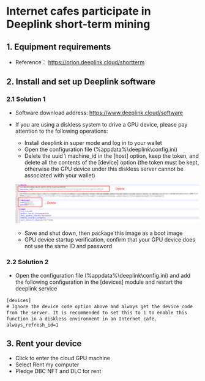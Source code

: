 # Internet cafes participate in Deeplink short-term mining

## 1. Equipment requirements

+ Reference： https://orion.deeplink.cloud/shortterm

## 2. Install and set up Deeplink software

### 2.1 Solution 1

+ Software download address: https://www.deeplink.cloud/software

+ If you are using a diskless system to drive a GPU device, please pay attention to the following operations:

  +  Install deeplink in super mode and log in to your wallet
  + Open the configuration file (%appdata%\deeplink\config.ini)
  + Delete the uuid \ machine_id in the [host] option, keep the token, and delete all the contents of the [device] option (the token must be kept, otherwise the GPU device under this diskless server cannot be associated with your wallet)

  ![image-20250317144551786](./images/image-20250317155921525.png)

  + Save and shut down, then package this image as a boot image
  + GPU device startup verification, confirm that your GPU device does not use the same ID and password

### 2.2 Solution 2

+ Open the configuration file (%appdata%\deeplink\config.ini) and add the following configuration in the [devices] module and restart the deeplink service

```
[devices]
# Ignore the device code option above and always get the device code from the server. It is recommended to set this to 1 to enable this function in a diskless environment in an Internet cafe.
always_refresh_id=1
```

## 3. Rent your device

+ Click to enter the cloud GPU machine
+ Select Rent my computer
+ Pledge DBC NFT and DLC for rent
